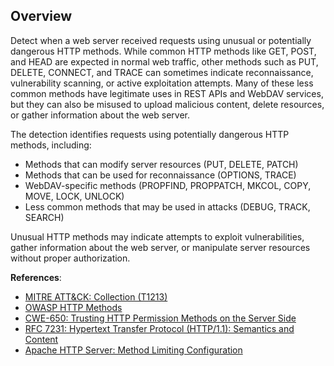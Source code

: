 ## Overview

Detect when a web server received requests using unusual or potentially dangerous HTTP methods. While common HTTP methods like GET, POST, and HEAD are expected in normal web traffic, other methods such as PUT, DELETE, CONNECT, and TRACE can sometimes indicate reconnaissance, vulnerability scanning, or active exploitation attempts. Many of these less common methods have legitimate uses in REST APIs and WebDAV services, but they can also be misused to upload malicious content, delete resources, or gather information about the web server.

The detection identifies requests using potentially dangerous HTTP methods, including:
- Methods that can modify server resources (PUT, DELETE, PATCH)
- Methods that can be used for reconnaissance (OPTIONS, TRACE)
- WebDAV-specific methods (PROPFIND, PROPPATCH, MKCOL, COPY, MOVE, LOCK, UNLOCK)
- Less common methods that may be used in attacks (DEBUG, TRACK, SEARCH)

Unusual HTTP methods may indicate attempts to exploit vulnerabilities, gather information about the web server, or manipulate server resources without proper authorization.

**References**:
- [MITRE ATT&CK: Collection (T1213)](https://attack.mitre.org/techniques/T1213/)
- [OWASP HTTP Methods](https://owasp.org/www-project-web-security-testing-guide/latest/4-Web_Application_Security_Testing/02-Configuration_and_Deployment_Management_Testing/06-Test_HTTP_Methods)
- [CWE-650: Trusting HTTP Permission Methods on the Server Side](https://cwe.mitre.org/data/definitions/650.html)
- [RFC 7231: Hypertext Transfer Protocol (HTTP/1.1): Semantics and Content](https://tools.ietf.org/html/rfc7231)
- [Apache HTTP Server: Method Limiting Configuration](https://httpd.apache.org/docs/2.4/mod/mod_allowmethods.html) 